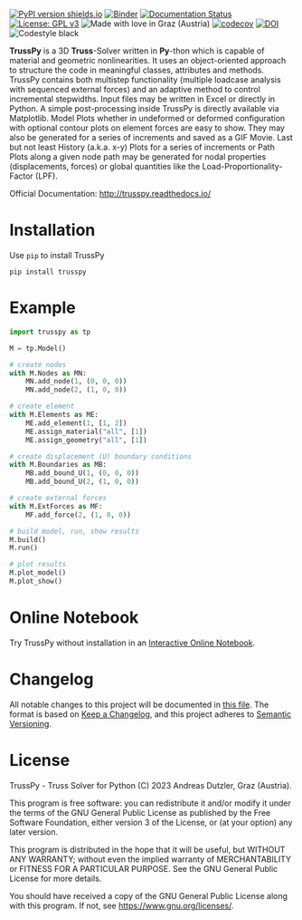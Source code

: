 [![PyPI version shields.io](https://img.shields.io/pypi/v/trusspy.svg)](https://pypi.python.org/pypi/trusspy/) [![Binder](https://mybinder.org/badge_logo.svg)](https://mybinder.org/v2/gh/adtzlr/trusspy/main?labpath=docs%2Fexamples%2Fe101_nb_interactive.ipynb) [![Documentation Status](https://readthedocs.org/projects/trusspy/badge/?version=latest)](https://trusspy.readthedocs.io/en/latest/?badge=latest) [![License: GPL v3](https://img.shields.io/badge/License-GPLv3-blue.svg)](https://www.gnu.org/licenses/gpl-3.0) ![Made with love in Graz (Austria)](https://img.shields.io/badge/Made%20with%20%E2%9D%A4%EF%B8%8F%20in-Graz%20(Austria)-0c674a) [![codecov](https://codecov.io/gh/adtzlr/trusspy/branch/main/graph/badge.svg?token=2Z0ZKOUKPW)](https://codecov.io/gh/adtzlr/trusspy) [![DOI](https://zenodo.org/badge/145743574.svg)](https://zenodo.org/badge/latestdoi/145743574) ![Codestyle black](https://img.shields.io/badge/code%20style-black-black)

**TrussPy** is a 3D **Truss**-Solver written in **Py**-thon which is capable of material and geometric nonlinearities. It uses an object-oriented approach to structure the code in meaningful classes, attributes and methods. TrussPy contains both multistep functionality (multiple loadcase analysis with sequenced external forces) and an adaptive method to control incremental stepwidths. Input files may be written in Excel or directly in Python. A simple post-processing inside TrussPy is directly available via Matplotlib. Model Plots whether in undeformed or deformed configuration with optional contour plots on element forces are easy to show. They may also be generated for a series of increments and saved as a GIF Movie. Last but not least History (a.k.a. x-y) Plots for a series of increments or Path Plots along a given node path may be generated for nodal properties (displacements, forces) or global quantities like the Load-Proportionality-Factor (LPF).
   
Official Documentation: http://trusspy.readthedocs.io/

# Installation
Use `pip` to install TrussPy

```
pip install trusspy
```

# Example
```python
import trusspy as tp

M = tp.Model()

# create nodes
with M.Nodes as MN:
    MN.add_node(1, (0, 0, 0))
    MN.add_node(2, (1, 0, 0))

# create element
with M.Elements as ME:
    ME.add_element(1, [1, 2])
    ME.assign_material("all", [1])
    ME.assign_geometry("all", [1])

# create displacement (U) boundary conditions
with M.Boundaries as MB:
    MB.add_bound_U(1, (0, 0, 0))
    MB.add_bound_U(2, (1, 0, 0))

# create external forces
with M.ExtForces as MF:
    MF.add_force(2, (1, 0, 0))

# build model, run, show results
M.build()
M.run()

# plot results
M.plot_model()
M.plot_show()
```
	
# Online Notebook
Try TrussPy without installation in an [Interactive Online Notebook](https://mybinder.org/v2/gh/adtzlr/trusspy/main?labpath=docs%2Fexamples%2Fe101_nb_interactive.ipynb).

# Changelog
All notable changes to this project will be documented in [this file](CHANGELOG.md). The format is based on [Keep a Changelog](https://keepachangelog.com/en/1.0.0/), and this project adheres to [Semantic Versioning](https://semver.org/spec/v2.0.0.html).

# License
TrussPy - Truss Solver for Python (C) 2023 Andreas Dutzler, Graz (Austria).

This program is free software: you can redistribute it and/or modify it under the terms of the GNU General Public License as published by the Free Software Foundation, either version 3 of the License, or (at your option) any later version.

This program is distributed in the hope that it will be useful, but WITHOUT ANY WARRANTY; without even the implied warranty of MERCHANTABILITY or FITNESS FOR A PARTICULAR PURPOSE. See the GNU General Public License for more details.

You should have received a copy of the GNU General Public License along with this program. If not, see <https://www.gnu.org/licenses/>.
